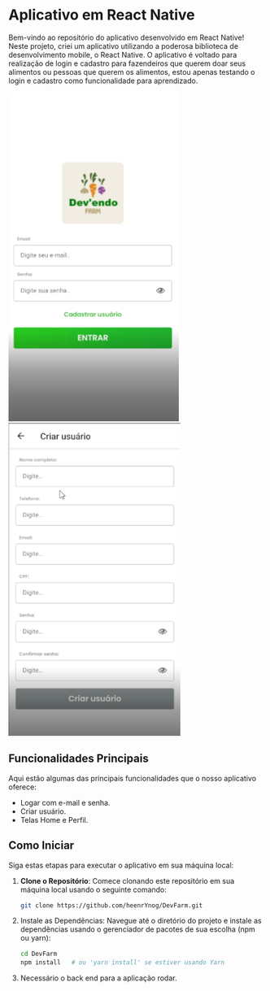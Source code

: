 # Aplicativo em React Native

Bem-vindo ao repositório do aplicativo desenvolvido em React Native! Neste projeto, criei um aplicativo utilizando a poderosa biblioteca de desenvolvimento mobile, o React Native. O aplicativo é voltado para realização de login e cadastro para fazendeiros que querem doar seus alimentos ou pessoas que querem os alimentos, estou apenas testando o login e cadastro como funcionalidade para aprendizado.

![Aplicativo em Ação](telalogin.png)
![Aplicativo em Ação](telacadastro.png)

## Funcionalidades Principais

Aqui estão algumas das principais funcionalidades que o nosso aplicativo oferece:

- Logar com e-mail e senha.
- Criar usuário.
- Telas Home e Perfil.

## Como Iniciar

Siga estas etapas para executar o aplicativo em sua máquina local:

1. **Clone o Repositório**: Comece clonando este repositório em sua máquina local usando o seguinte comando:

   ```bash
   git clone https://github.com/heenrYnog/DevFarm.git

2. Instale as Dependências: Navegue até o diretório do projeto e instale as dependências usando o gerenciador de pacotes de sua escolha (npm ou yarn):
   ```bash
   cd DevFarm
   npm install   # ou 'yarn install' se estiver usando Yarn
3. Necessário o back end para a aplicação rodar.
